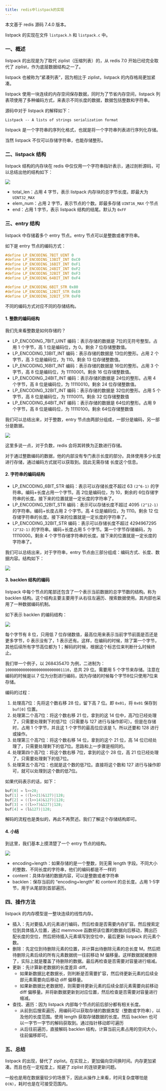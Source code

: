 ```yaml
---
title: redis中listpack的实现
---
```


本文基于 redis 源码 7.4.0 版本。

listpack 的实现在文件 `listpack.h` 和 `listpack.c` 中。

### 一、概述

listpack 的出现是为了取代 ziplist（压缩列表）的，从 redis 7.0 开始已经完全取代了 ziplist，作为底层数据结构之一了。

listpack 也被称为“紧凑列表”，因为相比于 ziplist，listpack 的内存格局更加紧凑。

listpack 使用一块连续的内存空间保存数据，同时为了节省内存空间，listpack 列表项使用了多种编码方式，来表示不同长度的数据，数据包括整数和字符串。

源码中对于 listpack 的解释如下：

```
Listpack -- A lists of strings serialization format
```

listpack 是一个字符串的序列化格式，也就是将一个字符串列表进行序列化存储。

当然 listpack 不仅可以存储字符串，也能存储整形。 

### 二、listpack 结构

listpack 结构的内存块在 redis 中仅仅用一个字符串指针表示，通过剖析源码，可以总结出他的结构如下：

![](./image/listpack-struct.png)

- total_len：占用 4 字节，表示 listpack 内存块的总字节长度。即最大为 `UINT32_MAX`
- elem_num：占用 2 字节，表示节点的个数。即最多存储 `UINT16_MAX` 个节点
- end：占用 1 字节，表示 listpack 结构的结尾。默认为 `0xFF`

### 三、entry 结构

listpack 中存储着多个 entry 节点。entry 节点可以是整数或者字符串。

如下是 entry 节点的编码方式：

```c
#define LP_ENCODING_7BIT_UINT 0
#define LP_ENCODING_13BIT_INT 0xC0
#define LP_ENCODING_16BIT_INT 0xF1
#define LP_ENCODING_24BIT_INT 0xF2
#define LP_ENCODING_32BIT_INT 0xF3
#define LP_ENCODING_64BIT_INT 0xF4

#define LP_ENCODING_6BIT_STR 0x80
#define LP_ENCODING_12BIT_STR 0xE0
#define LP_ENCODING_32BIT_STR 0xF0
```

不同的编码方式对应不同的存储结构。

#### 1. 整数的编码结构

我们先来看整数是如何存储的？

- LP_ENCODING_7BIT_UINT 编码：表示存储的数据是 7位的无符号整型。占用 1 个字节，高 1 位是编码位，为 0。剩余 7 位存储整数值。
- LP_ENCODING_13BIT_INT 编码：表示存储的数据是 13位的整形。占用 2 个字节，高 3 位是编码位，为 110。剩余 13 位存储整数值。
- LP_ENCODING_16BIT_INT 编码：表示存储的数据是 16位的整形。占用 3 个字节，高 8 位是编码位，为 11110001。剩余 16 位存储整数值。
- LP_ENCODING_24BIT_INT 编码：表示存储的数据是 24位的整形。占用 4 个字节，高 8 位是编码位，为 11110010。剩余 24 位存储整数值。
- LP_ENCODING_32BIT_INT 编码：表示存储的数据是 32位的整形。占用 5 个字节，高 8 位是编码位，为 11110011。剩余 32 位存储整数值
- LP_ENCODING_64BIT_INT 编码：表示存储的数据是 64位的整形。占用 9 个字节，高 8 位是编码位，为 11110100。剩余 64位存储整数值

我们可以总结出来，对于整数，entry 节点由两部分组成，一部分是编码，另一部分是数据。

![](./image/listpack-int-node.png)

这里多说一点，对于负数，redis 会将其转换为正数进行存储。

对于通过整数编码的数据，他的内部没有专门表示长度的部分。具体使用多少长度进行存储，通过编码方式就可以获取到。因此无需存储 长度这个信息。

#### 2. 字符串的编码结构

- LP_ENCODING_6BIT_STR 编码：表示可以存储长度不超过 63 `(2^6-1)` 的字符串。编码+长度占用一个字节。高 2位是编码位，为 10，剩余的 6位存储字符串的长度。接下来的位置就是一定长度的字符串了。
- LP_ENCODING_12BIT_STR 编码：表示可以存储长度不超过 4095 `(2^12-1)` 的字符串。编码+长度占用 2 个字节。高 4 位是编码位，为 1110。剩余 12 位存储字符串的长度。接下来的位置就是一定长度的字符串了。
- LP_ENCODING_32BIT_STR 编码：表示可以存储长度不超过 4294967295 `(2^32-1)` 的字符串。编码+长度占用 5 个字节。第一个字节存储编码，为 11110000。剩余 4 个字节存储字符串的长度。接下来的位置就是一定长度的字符串了。

我们可以总结出来，对于字符串，entry 节点由三部分组成：编码方式、长度、数据内容。结构如下：

![](./image/listpack-str-node.png)

#### 3. backlen 结构的编码

listpack 中每个节点的尾部还包含了一个表示当前数据的总字节数的结构。称为 backlen 结构。这个结构主要主要用于从右往左遍历、搜索数据使用。其内部也采用了一种数据编码机制。

如下表示 backlen 的编码结构：

![](./image/listpack-backlen.png)

每个字节有 8 位，只用低 7 位存储数值，最高位用来表示当前字节前面是否还是更多字节，0 表示没有了，1 表示还有。这样，在编码的时候，除了第一个字节，其他后续所有字节高位都为 1；解码的时候，根据这个标志位来判断什么时候终止。

我们举一个例子，以 268435470 为例，二进制为：`10000000000000000000000001110`，总共 29 位。需要用 5 个字节来存储。注意在编码的时候是以 7 位为分割进行编码，因为存储的时候每个字节8位只使用7位来存储。

编码的过程：

1. 处理高7位：先将这个数右移 28 位，留下高 7 位。即 `0x01`，将 `0x01` 保存到 `buf[0]` 位置。
2. 处理第二个高7位：将这个数右移 21 位，拿到的这 14 位中，高7位已经处理了，只需要处理剩下的低7位（只需要与 127 进行与操作即可）。但是在存储时，占用 1 个字节，并且这 1 个字节的最高位应该是 1，所以还要和 128 进行或操作。 
3. 处理第三个高7位：将这个数右移 14 位，拿到的这个 21 位，高 14 位已经处理了，只需要处理剩下的低7位。思路和上一步骤是相同的。
4. 处理第四个高7位：将这个数右移 7位，拿到的这个 28 位，高 21 位已经处理了，只需要处理剩下的低7位。
5. 处理第五个高7位：也就是这个数的低7位。直接将这个数和 127 进行与操作即可，就可以处理到这个数的低7位。

如果代码表示的话，如下：

```c
buf[0] = l>>28;
buf[1] = ((l>>21)&127)|128;
buf[2] = ((l>>14)&127)|128;
buf[3] = ((l>>7)&127)|128;
buf[4] = (l&127)|128;
```

解码的流程也是类似的，再此不再赘述。我们了解这个存储结构即可。

#### 4. 小结

到这里，我们基本上摸清楚了一个 entry 节点的结构。

![](./image/listpack-entry-node.png)

- encoding+length：如果存储的是一个整数，则无需 length 字段。不同大小的整数、不同长度的字符串，他们的编码都是不一样的
- content：具体存储的数据内容，可以是整数或者字符串
- backlen：保存当前的 “encoding+length” 和 content 的总长度。占用 1-5字节，用于从尾部到首部遍历。

### 四、操作方法

listpack 的内存模型是一整块连续的线性内存。

- 插入：先对要插入的元素进行编码，然后检查是否需要内存扩容。然后搜索定位到具体插入位置，通过 memmove 函数把该位置的数据向后移动，腾出匹配长度的空位，然后把待插入元素填写到空位中，最后更新 listpack 的元素个数。
- 删除：先定位到待删除元素的位置，并计算出待删除元素的总长度 M。然后把待删除元素后续的所有元素数据统一往前移动 M 偏移量。这样数据就被删除了，实际上就是覆盖了待删除的数据。最后再检查是否需要对容量进行缩减。
- 更新：先计算新老数据的长度差异 diff。
  - 如果新数据比老数据长，则判断是否需要扩容，然后待更新元素的后续全部元素需要向后移动 diff 偏移量。
  - 如果新数据比老数据短，则需要待更新元素的后续全部元素需要向前移动 diff 偏移量。并将新数据更新到对应位置，然后检查是否需要对容量进行缩减。
- 查找、遍历：因为 listpack 内部每个节点的前后部分都有相关长度。
  - 从前到后搜索遍历，用编码可以获取存储的数据类型（整数或字符串），以及他的长度范围。使用 length 获取存储数据的长度。然后 backlen 也可以一字节一字节的解码获取到。通过指针移动即可遍历
  - 从后往前遍历，直接解码 backlen 结构，计算当前元素占用的空间大小，往前偏移即可。

### 五、总结

listpack 的出现，替代了 ziplist。在实现上，更加偏向空间换时间。内存更加紧凑。而且也在一定程度上，规避了 ziplist 的连锁更新问题。

一般也是用在数据量较少的场景下，因此从操作上来看，时间复杂度哪怕是 `O(N)`，耗时也是在可接受范围内。 


